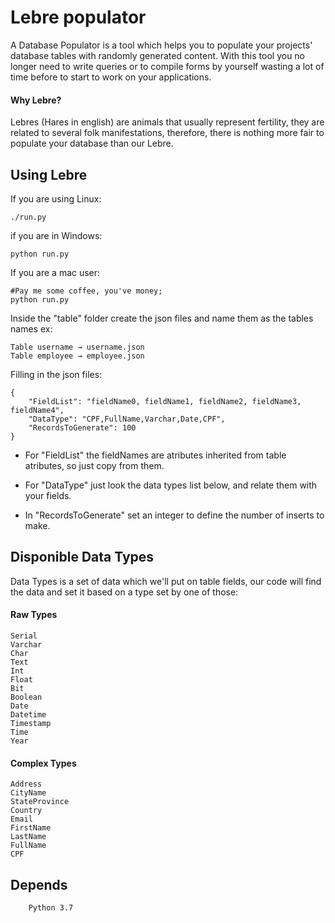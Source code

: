 # Lebre populator
A Database Populator is a tool which helps you to populate your projects' database tables with randomly generated content. With this tool you no longer need to write queries or to compile forms by yourself wasting a lot of time before to start to work on your applications.

#### Why Lebre?

Lebres (Hares in english) are animals that usually represent fertility, they are related to several folk manifestations, therefore, there is nothing more fair to populate your database than our Lebre.

## Using Lebre

If you are using Linux:

    ./run.py
if you are in Windows:

    python run.py
If you are a mac user:

    #Pay me some coffee, you've money;
    python run.py

Inside the "table" folder create the json files and name them as the tables names ex:

    Table username → username.json
    Table employee → employee.json


Filling in the json files:

    {
		"FieldList": "fieldName0, fieldName1, fieldName2, fieldName3, fieldName4",
		"DataType": "CPF,FullName,Varchar,Date,CPF",
		"RecordsToGenerate": 100
	}

 - For "FieldList" the fieldNames are atributes inherited from table atributes, so just copy from them.

 - For "DataType"  just look the data types list below, and relate them with your fields.

 - In "RecordsToGenerate" set an integer to define the number of inserts to make.

## Disponible Data Types
Data Types is a set of data which we'll put on table fields, our code will find the data and set it based on a type set by one of those:

 #### Raw Types
    Serial
    Varchar
    Char
    Text    
    Int
    Float
    Bit
    Boolean
    Date
    Datetime
    Timestamp
    Time
    Year

 #### Complex Types
    Address
    CityName
    StateProvince
    Country
    Email
    FirstName
    LastName
    FullName
    CPF


## Depends
        Python 3.7
